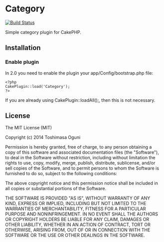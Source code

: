 # Category

[![Build Status](https://travis-ci.org/tsmsogn/Category.svg)](https://travis-ci.org/tsmsogn/Category)

Simple category plugin for CakePHP.

## Installation

### Enable plugin

In 2.0 you need to enable the plugin your app/Config/bootstrap.php file:

```
<?php
CakePlugin::load('Category');
?>
```

If you are already using CakePlugin::loadAll();, then this is not necessary.

## License

The MIT License (MIT)

Copyright (c) 2014 Toshimasa Oguni

Permission is hereby granted, free of charge, to any person obtaining a copy of this software and associated documentation files (the "Software"), to deal in the Software without restriction, including without limitation the rights to use, copy, modify, merge, publish, distribute, sublicense, and/or sell copies of the Software, and to permit persons to whom the Software is furnished to do so, subject to the following conditions:

The above copyright notice and this permission notice shall be included in all copies or substantial portions of the Software.

THE SOFTWARE IS PROVIDED "AS IS", WITHOUT WARRANTY OF ANY KIND, EXPRESS OR IMPLIED, INCLUDING BUT NOT LIMITED TO THE WARRANTIES OF MERCHANTABILITY, FITNESS FOR A PARTICULAR PURPOSE AND NONINFRINGEMENT. IN NO EVENT SHALL THE AUTHORS OR COPYRIGHT HOLDERS BE LIABLE FOR ANY CLAIM, DAMAGES OR OTHER LIABILITY, WHETHER IN AN ACTION OF CONTRACT, TORT OR OTHERWISE, ARISING FROM, OUT OF OR IN CONNECTION WITH THE SOFTWARE OR THE USE OR OTHER DEALINGS IN THE SOFTWARE.

